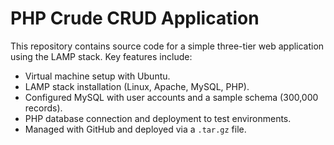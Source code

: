 # PHP Crude CRUD Application

This repository contains source code for a simple three-tier web application using the LAMP stack. Key features include:

- Virtual machine setup with Ubuntu.
- LAMP stack installation (Linux, Apache, MySQL, PHP).
- Configured MySQL with user accounts and a sample schema (300,000 records).
- PHP database connection and deployment to test environments.
- Managed with GitHub and deployed via a `.tar.gz` file.
